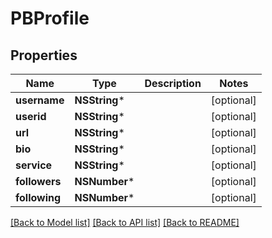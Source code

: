 # PBProfile

## Properties
Name | Type | Description | Notes
------------ | ------------- | ------------- | -------------
**username** | **NSString*** |  | [optional] 
**userid** | **NSString*** |  | [optional] 
**url** | **NSString*** |  | [optional] 
**bio** | **NSString*** |  | [optional] 
**service** | **NSString*** |  | [optional] 
**followers** | **NSNumber*** |  | [optional] 
**following** | **NSNumber*** |  | [optional] 

[[Back to Model list]](../README.md#documentation-for-models) [[Back to API list]](../README.md#documentation-for-api-endpoints) [[Back to README]](../README.md)


